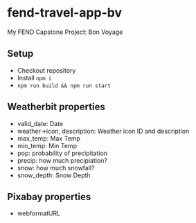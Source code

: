 # fend-travel-app-bv
My FEND Capstone Project: Bon Voyage

## Setup
- Checkout repository
- Install `npm i`
- `npm run build && npm run start`

## Weatherbit properties
- valid_date: Date
- weather->icon, description: Weather icon ID and description
- max_temp: Max Temp
- min_temp: Min Temp
- pop: probability of precipitation
- precip: how much precipiation?
- snow: how much snowfall?
- snow_depth: Snow Depth

## Pixabay properties
- webformatURL

